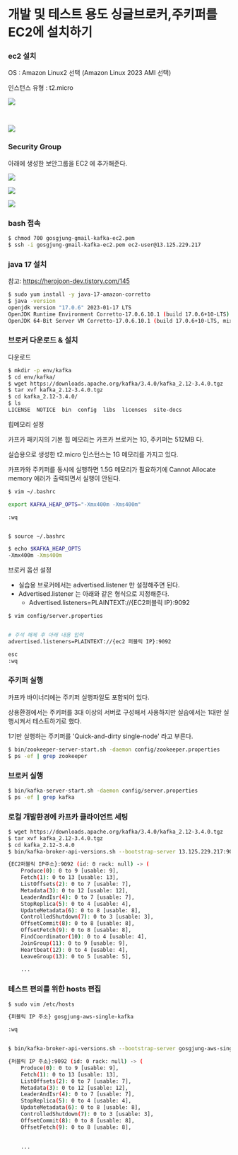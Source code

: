 # 개발 및 테스트 용도 싱글브로커,주키퍼를 EC2에 설치하기





### ec2 설치 

OS : Amazon Linux2 선택 (Amazon Linux 2023 AMI 선택)

인스턴스 유형 : t2.micro

![](./img/INSTALL-DEV-SINGLE-KAFKA/EC2/1.png)

<br>



![](./img/INSTALL-DEV-SINGLE-KAFKA/EC2/2.png)



### Security Group

아래에 생성한 보안그룹을 EC2 에 추가해준다.

![](./img/INSTALL-DEV-SINGLE-KAFKA/SECURITY-GROUP/1.png)



![](./img/INSTALL-DEV-SINGLE-KAFKA/SECURITY-GROUP/2.png)



![](./img/INSTALL-DEV-SINGLE-KAFKA/SECURITY-GROUP/3.png)



### bash 접속

```bash
$ chmod 700 gosgjung-gmail-kafka-ec2.pem
$ ssh -i gosgjung-gmail-kafka-ec2.pem ec2-user@13.125.229.217
```



### java 17 설치

참고: https://herojoon-dev.tistory.com/145

```bash
$ sudo yum install -y java-17-amazon-corretto
$ java -version
openjdk version "17.0.6" 2023-01-17 LTS
OpenJDK Runtime Environment Corretto-17.0.6.10.1 (build 17.0.6+10-LTS)
OpenJDK 64-Bit Server VM Corretto-17.0.6.10.1 (build 17.0.6+10-LTS, mixed mode, sharing)
```



### 브로커 다운로드 & 설치

다운로드

```bash
$ mkdir -p env/kafka
$ cd env/kafka/
$ wget https://downloads.apache.org/kafka/3.4.0/kafka_2.12-3.4.0.tgz
$ tar xvf kafka_2.12-3.4.0.tgz
$ cd kafka_2.12-3.4.0/
$ ls
LICENSE  NOTICE  bin  config  libs  licenses  site-docs
```



힙메모리 설정

카프카 패키지의 기본 힙 메모리는 카프카 브로커는 1G, 주키퍼는 512MB 다.

실습용으로 생성한 t2.micro 인스턴스는 1G 메모리를 가지고 있다.

카프카와 주키퍼를 동시에 실행하면 1.5G 메모리가 필요하기에 Cannot Allocate memory 에러가 출력되면서 실행이 안된다.

```bash
$ vim ~/.bashrc

export KAFKA_HEAP_OPTS="-Xmx400m -Xms400m"

:wq


$ source ~/.bashrc

$ echo $KAFKA_HEAP_OPTS
-Xmx400m -Xms400m
```



브로커 옵션 설정

- 실습용 브로커에서는 advertised.listener 만 설정해주면 된다.
- Advertised.listener 는 아래와 같은 형식으로 지정해준다. 
  - Advertised.listeners=PLAINTEXT://{EC2퍼블릭 IP}:9092 



```bash
$ vim config/server.properties


# 주석 해제 후 아래 내용 입력
advertised.listeners=PLAINTEXT://{ec2 퍼블릭 IP}:9092

esc
:wq
```



### 주키퍼 실행

카프카 바이너리에는 주키퍼 실행파일도 포함되어 있다.

상용환경에서는 주키퍼를 3대 이상의 서버로 구성해서 사용하지만 실습에서는 1대만 실행시켜서 테스트하기로 했다.

1기만 실행하는 주키퍼를 'Quick-and-dirty single-node' 라고 부른다.

```bash
$ bin/zookeeper-server-start.sh -daemon config/zookeeper.properties
$ ps -ef | grep zookeeper
```



### 브로커 실행

```bash
$ bin/kafka-server-start.sh -daemon config/server.properties
$ ps -ef | grep kafka
```



### 로컬 개발환경에 카프카 클라이언트 세팅

```bash
$ wget https://downloads.apache.org/kafka/3.4.0/kafka_2.12-3.4.0.tgz
$ tar xvf kafka_2.12-3.4.0.tgz
$ cd kafka_2.12-3.4.0
$ bin/kafka-broker-api-versions.sh --bootstrap-server 13.125.229.217:9092

{EC2퍼블릭 IP주소}:9092 (id: 0 rack: null) -> (
	Produce(0): 0 to 9 [usable: 9],
	Fetch(1): 0 to 13 [usable: 13],
	ListOffsets(2): 0 to 7 [usable: 7],
	Metadata(3): 0 to 12 [usable: 12],
	LeaderAndIsr(4): 0 to 7 [usable: 7],
	StopReplica(5): 0 to 4 [usable: 4],
	UpdateMetadata(6): 0 to 8 [usable: 8],
	ControlledShutdown(7): 0 to 3 [usable: 3],
	OffsetCommit(8): 0 to 8 [usable: 8],
	OffsetFetch(9): 0 to 8 [usable: 8],
	FindCoordinator(10): 0 to 4 [usable: 4],
	JoinGroup(11): 0 to 9 [usable: 9],
	Heartbeat(12): 0 to 4 [usable: 4],
	LeaveGroup(13): 0 to 5 [usable: 5],
	
	...

```



### 테스트 편의를 위한 hosts 편집

```bash
$ sudo vim /etc/hosts

{퍼블릭 IP 주소} gosgjung-aws-single-kafka

:wq


$ bin/kafka-broker-api-versions.sh --bootstrap-server gosgjung-aws-single-kafka:9092

{퍼블릭 IP 주소}:9092 (id: 0 rack: null) -> (
	Produce(0): 0 to 9 [usable: 9],
	Fetch(1): 0 to 13 [usable: 13],
	ListOffsets(2): 0 to 7 [usable: 7],
	Metadata(3): 0 to 12 [usable: 12],
	LeaderAndIsr(4): 0 to 7 [usable: 7],
	StopReplica(5): 0 to 4 [usable: 4],
	UpdateMetadata(6): 0 to 8 [usable: 8],
	ControlledShutdown(7): 0 to 3 [usable: 3],
	OffsetCommit(8): 0 to 8 [usable: 8],
	OffsetFetch(9): 0 to 8 [usable: 8],
	
	
	...
	
```













